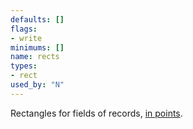 ```yaml
---
defaults: []
flags:
- write
minimums: []
name: rects
types:
- rect
used_by: "N"
---
```

Rectangles for fields of records, [in points](#points).
